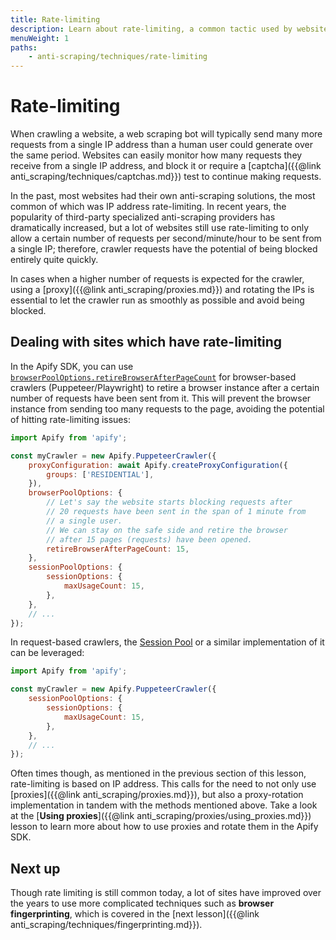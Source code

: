 ```yaml
---
title: Rate-limiting
description: Learn about rate-limiting, a common tactic used by websites to avoid a large and non-human rate of requests coming from a single IP address.
menuWeight: 1
paths:
    - anti-scraping/techniques/rate-limiting
---
```


# [](#rate-limiting) Rate-limiting

When crawling a website, a web scraping bot will typically send many more requests from a single IP address than a human user could generate over the same period. Websites can easily monitor how many requests they receive from a single IP address, and block it or require a [captcha]({{@link anti_scraping/techniques/captchas.md}}) test to continue making requests.

In the past, most websites had their own anti-scraping solutions, the most common of which was IP address rate-limiting. In recent years, the popularity of third-party specialized anti-scraping providers has dramatically increased, but a lot of websites still use rate-limiting to only allow a certain number of requests per second/minute/hour to be sent from a single IP; therefore, crawler requests have the potential of being blocked entirely quite quickly.

In cases when a higher number of requests is expected for the crawler, using a [proxy]({{@link anti_scraping/proxies.md}}) and rotating the IPs is essential to let the crawler run as smoothly as possible and avoid being blocked.

## [](#handling-rate-limiting) Dealing with sites which have rate-limiting

In the Apify SDK, you can use [`browserPoolOptions.retireBrowserAfterPageCount`](https://github.com/apify/browser-pool#features) for browser-based crawlers (Puppeteer/Playwright) to retire a browser instance after a certain number of requests have been sent from it. This will prevent the browser instance from sending too many requests to the page, avoiding the potential of hitting rate-limiting issues:

```JavaScript
import Apify from 'apify';

const myCrawler = new Apify.PuppeteerCrawler({
    proxyConfiguration: await Apify.createProxyConfiguration({
        groups: ['RESIDENTIAL'],
    }),
    browserPoolOptions: {
        // Let's say the website starts blocking requests after
        // 20 requests have been sent in the span of 1 minute from
        // a single user.
        // We can stay on the safe side and retire the browser
        // after 15 pages (requests) have been opened.
        retireBrowserAfterPageCount: 15,
    },
    sessionPoolOptions: {
        sessionOptions: {
            maxUsageCount: 15,
        },
    },
    // ...
});
```

In request-based crawlers, the [Session Pool](https://sdk.apify.com/docs/api/session-pool) or a similar implementation of it can be leveraged:

```JavaScript
import Apify from 'apify';

const myCrawler = new Apify.PuppeteerCrawler({
    sessionPoolOptions: {
        sessionOptions: {
            maxUsageCount: 15,
        },
    },
    // ...
});
```

Often times though, as mentioned in the previous section of this lesson, rate-limiting is based on IP address. This calls for the need to not only use [proxies]({{@link anti_scraping/proxies.md}}), but also a proxy-rotation implementation in tandem with the methods mentioned above. Take a look at the [**Using proxies**]({{@link anti_scraping/proxies/using_proxies.md}}) lesson to learn more about how to use proxies and rotate them in the Apify SDK.

## [](#next) Next up

Though rate limiting is still common today, a lot of sites have improved over the years to use more complicated techniques such as **browser fingerprinting**, which is covered in the [next lesson]({{@link anti_scraping/techniques/fingerprinting.md}}).
